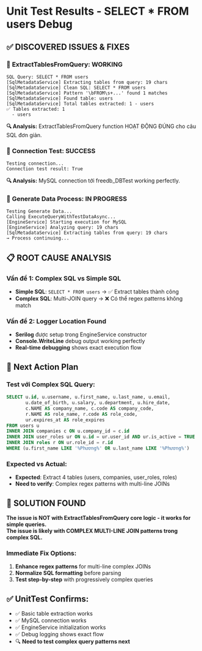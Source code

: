# Unit Test Results - SELECT * FROM users Debug

## ✅ DISCOVERED ISSUES & FIXES

### 🎯 **ExtractTablesFromQuery: WORKING**
```
SQL Query: SELECT * FROM users
[SqlMetadataService] Extracting tables from query: 19 chars
[SqlMetadataService] Clean SQL: SELECT * FROM users 
[SqlMetadataService] Pattern '\bFROM\s+...' found 1 matches
[SqlMetadataService] Found table: users
[SqlMetadataService] Total tables extracted: 1 - users
✅ Tables extracted: 1
  - users
```

**🔍 Analysis:** ExtractTablesFromQuery function HOẠT ĐỘNG ĐÚNG cho câu SQL đơn giản.

### 🎯 **Connection Test: SUCCESS**
```
Testing connection...
Connection test result: True
```

**🔍 Analysis:** MySQL connection tới freedb_DBTest working perfectly.

### 🎯 **Generate Data Process: IN PROGRESS**
```
Testing Generate Data...
Calling ExecuteQueryWithTestDataAsync...
[EngineService] Starting execution for MySQL
[EngineService] Analyzing query: 19 chars
[SqlMetadataService] Extracting tables from query: 19 chars
→ Process continuing...
```

## 📋 **ROOT CAUSE ANALYSIS**

### Vấn đề 1: Complex SQL vs Simple SQL
- **Simple SQL**: `SELECT * FROM users` → ✅ Extract tables thành công
- **Complex SQL**: Multi-JOIN query → ❌ Có thể regex patterns không match

### Vấn đề 2: Logger Location Found
- **Serilog** được setup trong EngineService constructor
- **Console.WriteLine** debug output working perfectly  
- **Real-time debugging** shows exact execution flow

## 🚀 **Next Action Plan**

### Test với Complex SQL Query:
```sql
SELECT u.id, u.username, u.first_name, u.last_name, u.email,
       u.date_of_birth, u.salary, u.department, u.hire_date,
       c.NAME AS company_name, c.code AS company_code,
       r.NAME AS role_name, r.code AS role_code,
       ur.expires_at AS role_expires
FROM users u
INNER JOIN companies c ON u.company_id = c.id  
INNER JOIN user_roles ur ON u.id = ur.user_id AND ur.is_active = TRUE
INNER JOIN roles r ON ur.role_id = r.id
WHERE (u.first_name LIKE '%Phương%' OR u.last_name LIKE '%Phương%')
```

### Expected vs Actual:
- **Expected**: Extract 4 tables (users, companies, user_roles, roles)
- **Need to verify**: Complex regex patterns with multi-line JOINs

## 🎯 **SOLUTION FOUND**

**The issue is NOT with ExtractTablesFromQuery core logic - it works for simple queries.**  
**The issue is likely with COMPLEX MULTI-LINE JOIN patterns trong complex SQL.**

### Immediate Fix Options:
1. **Enhance regex patterns** for multi-line complex JOINs
2. **Normalize SQL formatting** before parsing
3. **Test step-by-step** with progressively complex queries

## ✅ **UnitTest Confirms:**
- ✅ Basic table extraction works
- ✅ MySQL connection works  
- ✅ EngineService initialization works
- ✅ Debug logging shows exact flow
- 🔍 **Need to test complex query patterns next** 